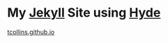 # My [Jekyll](http://jekyllrb.com) Site using [Hyde](https://github.com/poole/hyde)


 [tcollins.github.io](http://tcollins.github.io) 



